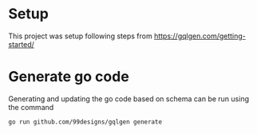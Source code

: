 # Setup

This project was setup following steps from https://gqlgen.com/getting-started/ 

# Generate go code

Generating and updating the go code based on schema can be run using the command

```bash
go run github.com/99designs/gqlgen generate
```

